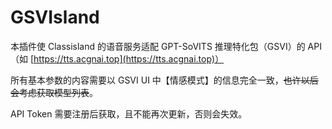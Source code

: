 # GSVIsland

本插件使 Classisland 的语音服务适配 GPT-SoVITS 推理特化包（GSVI）的 API（如 [https://tts.acgnai.top](https://tts.acgnai.top)）

所有基本参数的内容需要以 GSVI UI 中【情感模式】的信息完全一致，~~也许以后会考虑获取模型列表~~。

API Token 需要注册后获取，且不能再次更新，否则会失效。
